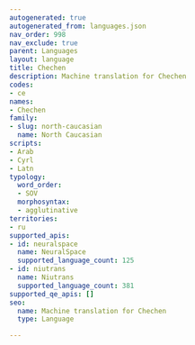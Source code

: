 ```yaml
---
autogenerated: true
autogenerated_from: languages.json
nav_order: 998
nav_exclude: true
parent: Languages
layout: language
title: Chechen
description: Machine translation for Chechen
codes:
- ce
names:
- Chechen
family:
- slug: north-caucasian
  name: North Caucasian
scripts:
- Arab
- Cyrl
- Latn
typology:
  word_order:
  - SOV
  morphosyntax:
  - agglutinative
territories:
- ru
supported_apis:
- id: neuralspace
  name: NeuralSpace
  supported_language_count: 125
- id: niutrans
  name: Niutrans
  supported_language_count: 381
supported_qe_apis: []
seo:
  name: Machine translation for Chechen
  type: Language

---
```



